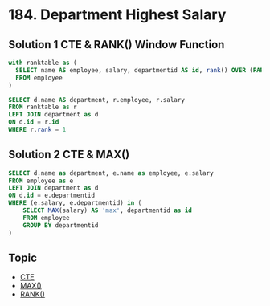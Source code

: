 # 184. Department Highest Salary

## Solution 1 CTE & RANK() Window Function

```sql
with ranktable as (
  SELECT name AS employee, salary, departmentid AS id, rank() OVER (PARTITION BY departmentid ORDER BY salary DESC) AS 'rank'
  FROM employee
)

SELECT d.name AS department, r.employee, r.salary
FROM ranktable as r
LEFT JOIN department as d
ON d.id = r.id
WHERE r.rank = 1
```

## Solution 2 CTE & MAX()

```sql
SELECT d.name as department, e.name as employee, e.salary
FROM employee as e
LEFT JOIN department as d
ON d.id = e.departmentid
WHERE (e.salary, e.departmentid) in (
    SELECT MAX(salary) AS 'max', departmentid as id
    FROM employee
    GROUP BY departmentid
)
```

## Topic
- [CTE](../../tutorials/syntax.md/#where-clause)
- [MAX()](../../tutorials/syntax.md/#min--max-functions)
- [RANK()](../../tutorials/syntax.md/#rank--dense_rank-function)